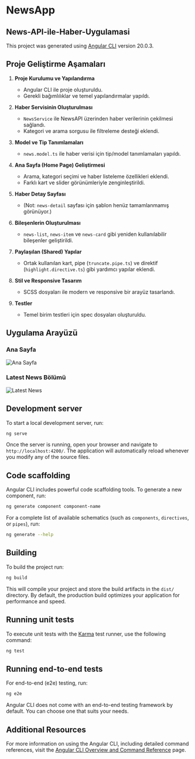 # NewsApp

## News-API-ile-Haber-Uygulamasi

This project was generated using [Angular CLI](https://github.com/angular/angular-cli) version 20.0.3.

## Proje Geliştirme Aşamaları

1. **Proje Kurulumu ve Yapılandırma**

   - Angular CLI ile proje oluşturuldu.
   - Gerekli bağımlılıklar ve temel yapılandırmalar yapıldı.

2. **Haber Servisinin Oluşturulması**

   - `NewsService` ile NewsAPI üzerinden haber verilerinin çekilmesi sağlandı.
   - Kategori ve arama sorgusu ile filtreleme desteği eklendi.

3. **Model ve Tip Tanımlamaları**

   - `news.model.ts` ile haber verisi için tip/model tanımlamaları yapıldı.

4. **Ana Sayfa (Home Page) Geliştirmesi**

   - Arama, kategori seçimi ve haber listeleme özellikleri eklendi.
   - Farklı kart ve slider görünümleriyle zenginleştirildi.

5. **Haber Detay Sayfası**

   - (Not: `news-detail` sayfası için şablon henüz tamamlanmamış görünüyor.)

6. **Bileşenlerin Oluşturulması**

   - `news-list`, `news-item` ve `news-card` gibi yeniden kullanılabilir bileşenler geliştirildi.

7. **Paylaşılan (Shared) Yapılar**

   - Ortak kullanılan kart, pipe (`truncate.pipe.ts`) ve direktif (`highlight.directive.ts`) gibi yardımcı yapılar eklendi.

8. **Stil ve Responsive Tasarım**

   - SCSS dosyaları ile modern ve responsive bir arayüz tasarlandı.

9. **Testler**
   - Temel birim testleri için spec dosyaları oluşturuldu.

## Uygulama Arayüzü

### Ana Sayfa

![Ana Sayfa](assets/screenshots/home.png)

### Latest News Bölümü

![Latest News](assets/screenshots/latest-news.png)

## Development server

To start a local development server, run:

```bash
ng serve
```

Once the server is running, open your browser and navigate to `http://localhost:4200/`. The application will automatically reload whenever you modify any of the source files.

## Code scaffolding

Angular CLI includes powerful code scaffolding tools. To generate a new component, run:

```bash
ng generate component component-name
```

For a complete list of available schematics (such as `components`, `directives`, or `pipes`), run:

```bash
ng generate --help
```

## Building

To build the project run:

```bash
ng build
```

This will compile your project and store the build artifacts in the `dist/` directory. By default, the production build optimizes your application for performance and speed.

## Running unit tests

To execute unit tests with the [Karma](https://karma-runner.github.io) test runner, use the following command:

```bash
ng test
```

## Running end-to-end tests

For end-to-end (e2e) testing, run:

```bash
ng e2e
```

Angular CLI does not come with an end-to-end testing framework by default. You can choose one that suits your needs.

## Additional Resources

For more information on using the Angular CLI, including detailed command references, visit the [Angular CLI Overview and Command Reference](https://angular.dev/tools/cli) page.
